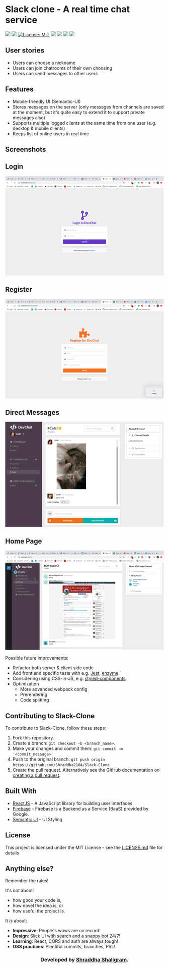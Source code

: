 
  

# Slack clone - A real time chat service
![](https://img.shields.io/badge/commit%20activity-+10-blue) ![]( https://github.com/Shraddha2104/Slack-Clone/) [![License: MIT](https://img.shields.io/badge/License-MIT-green.svg)](https://opensource.org/licenses/MIT) ![](https://img.shields.io/badge/build-passing-brightgreen) ![](https://img.shields.io/badge/contributors-only%201-blue) ![](https://img.shields.io/badge/version-1.0.0-yellow) ![](https://img.shields.io/badge/learned%20a%20lot-yes-blue)



## User stories
- Users can choose a nickname
- Users can join chatrooms of their own choosing
- Users can send messages to other users

## Features
- Mobile-friendly UI (Semantic-UI)
- Stores messages on the server (only messages from channels are saved at the moment, but it's quite easy to extend it to support private messages also)
- Supports multiple logged clients at the same time from one user (e.g. desktop & mobile clients)
- Keeps list of online users in real time


## Screenshots

<h2>Login</h2>
<img src="login.png"  />

<h2>Register</h2>
<img src="register.png"  />

<h2>Direct Messages</h2>
<img src="slack.jpg"  />

<h2>Home Page </h2>
<img src="main.png"  />

 
Possible future improvements:
* Refactor both server & client side code
* Add front end specific tests with e.g. [Jest](https://facebook.github.io/jest/), [enzyme](http://airbnb.io/enzyme/)
* Considering using CSS-in-JS, e.g. [styled-components](https://styled-components.com)
* Optimization
  * More advanced webpack config
  * Prerendering
  * Code splitting 
  
 ## Contributing to Slack-Clone
<!--- If your README is long or you have some specific process or steps you want contributors to follow, consider creating a separate CONTRIBUTING.md file--->
To contribute to Slack-Clone, follow these steps:

1. Fork this repository.
2. Create a branch: `git checkout -b <branch_name>`.
3. Make your changes and commit them: `git commit -m '<commit_message>'`
4. Push to the original branch: `git push origin https://github.com/Shraddha2104/Slack-Clone`
5. Create the pull request.
Alternatively see the GitHub documentation on [creating a pull request](https://help.github.com/en/github/collaborating-with-issues-and-pull-requests/creating-a-pull-request).

## Built With

- [ReactJS](https://reactjs.org/) - A JavaScript library for building user
  interfaces
- [Firebase](https://firebase.google.com/) - Firebase is a Backend as a Service
  (BaaS) provided by Google.
- [Semantic UI](https://react.semantic-ui.com/) - UI Styling

## License

This project is licensed under the MIT License - see the
[LICENSE.md](https://github.com/Shraddha2104/Slack-Clone/blob/master/LICENSE)
file for details

## Anything else?

Remember the rules!

It's _not_ about:

- how good your code is,
- how novel the idea is, or
- how useful the project is.

It _is_ about:

- **Impressive**: People's wows are on record!
- **Design**: Slick UI with search and a snappy bot 24/7!
- **Learning**: React, CORS and auth are always tough!
- **OSS practices**: Plentiful commits, branches, PRs!


<h3 align="center"><b>Developed by <a href="https://github.com/Shraddha2104">Shraddha Shaligram</a>.</b></h1>
